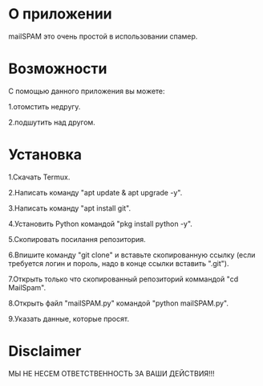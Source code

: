 # О приложении
mailSPAM это очень простой в использовании спамер.
# Возможности
С помощью данного приложения вы можете:

1.отомстить недругу.

2.подшутить над другом.

# Установка
1.Скачать Termux.

2.Написать команду "apt update & apt upgrade -y".

3.Написать команду "apt install git".

4.Установить Python командой "pkg install python -y".

5.Скопировать посилання репозитория.

6.Впишите команду "git clone" и вставьте скопированную ссылку (если требуется логин и пороль, надо в конце ссылки вставить ".git").

7.Открыть только что скопированный репозиторий коммандой "cd MailSpam".

8.Открыть файл "mailSPAM.py" командой "python mailSPAM.py".

9.Указать данные, которые просят.

# Disclaimer
МЫ НЕ НЕСЕМ ОТВЕТСТВЕННОСТЬ ЗА ВАШИ ДЕЙСТВИЯ!!!
